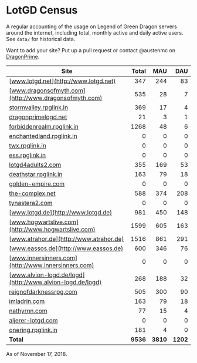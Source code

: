 # LotGD Census
A regular accounting of the usage on Legend of Green Dragon servers around the internet, including total, monthly active and daily active users. See `data/` for historical data.

Want to add your site? Put up a pull request or contact @austenmc on [DragonPrime](http://dragonprime.net).


Site | Total | MAU | DAU
--- | ---:| ---:| ---:
[www.lotgd.net](http://www.lotgd.net)|347|244|83
[www.dragonsofmyth.com](http://www.dragonsofmyth.com)|535|28|7
[stormvalley.rpglink.in](http://stormvalley.rpglink.in)|369|17|4
[dragonprimelogd.net](http://dragonprimelogd.net)|21|3|1
[forbiddenrealm.rpglink.in](http://forbiddenrealm.rpglink.in)|1268|48|6
[enchantedland.rpglink.in](http://enchantedland.rpglink.in)|0|0|0
[twx.rpglink.in](http://twx.rpglink.in)|0|0|0
[ess.rpglink.in](http://ess.rpglink.in)|0|0|0
[lotgd4adults2.com](http://lotgd4adults2.com)|355|169|53
[deathstar.rpglink.in](http://deathstar.rpglink.in)|163|79|18
[golden-empire.com](http://golden-empire.com)|0|0|0
[the-complex.net](http://the-complex.net)|588|374|208
[tynastera2.com](http://tynastera2.com)|0|0|0
[www.lotgd.de](http://www.lotgd.de)|981|450|148
[www.hogwartslive.com](http://www.hogwartslive.com)|1599|605|163
[www.atrahor.de](http://www.atrahor.de)|1516|861|291
[www.eassos.de](http://www.eassos.de)|600|346|76
[www.innersinners.com](http://www.innersinners.com)|0|0|0
[www.alvion-logd.de/logd](http://www.alvion-logd.de/logd)|268|188|32
[reignofdarknessrpg.com](http://reignofdarknessrpg.com)|505|300|90
[imladrin.com](http://imladrin.com)|163|79|18
[nathyrnn.com](http://nathyrnn.com)|77|15|4
[aljerer-lotgd.com](http://aljerer-lotgd.com)|0|0|0
[onering.rpglink.in](http://onering.rpglink.in)|181|4|0
**Total**|**9536**|**3810**|**1202**

As of November 17, 2018.
